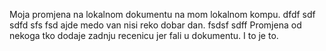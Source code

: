 Moja promjena na lokalnom dokumentu na mom lokalnom kompu.
dfdf
sdf
sdfd
sfs
fsd ajde medo van nisi reko dobar dan.
fsdsf
sdff
Promjena od nekoga tko dodaje zadnju recenicu jer fali u dokumentu. I to je to.
